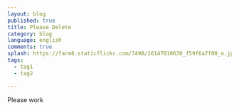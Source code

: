 ```yaml
---
layout: blog
published: true
title: Please Delete
category: blog
language: english
comments: true
splash: https://farm8.staticflickr.com/7498/16147010630_f59f6a7f00_o.jpg
tags: 
  - tag1
  - tag2

---
```


Please work